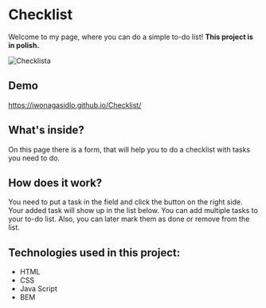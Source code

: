 # Checklist 

Welcome to my page, where you can do a simple to-do list! **This project is in polish.**

![Checklista](https://user-images.githubusercontent.com/121032802/210098752-649c2e5b-a7d6-49c6-9df4-f7afc8e5b9af.jpeg)

## Demo
https://iwonagasidlo.github.io/Checklist/

## What's inside?
On this page there is a form, that will help you to do a checklist with tasks you need to do.


## How does it work?
You need to put a task in the field and click the button on the right side. Your added task will show up in the list below. You can add multiple tasks to your to-do list. Also, you can later mark them as done or remove from the list. 


## Technologies used in this project:
- HTML
- CSS 
- Java Script
- BEM
